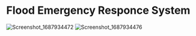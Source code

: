 # Flood Emergency Responce System
![Screenshot_1687934472](https://github.com/shehani000/Flood-Emergency-Responce-System/assets/72043717/0346641c-cadc-4205-87ee-40df8837af12)
![Screenshot_1687934476](https://github.com/shehani000/Flood-Emergency-Responce-System/assets/72043717/a583eda9-1fc3-4be1-8913-67986dbc443d)
